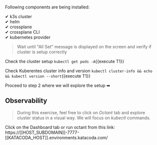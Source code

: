 Following components are being installed:

✔ k3s cluster</BR>
✔ helm</BR>
✔ crossplane</BR>
✔ crossplane CLI</BR>
✔ kubernetes provider

> Wait until "All Set" message is displayed on the screen and verify if cluster is setup correctly

Check the cluster setup `kubectl get pods -A`{{execute T1}}

Check Kuberentes cluster info and version `kubectl cluster-info && echo && kubectl version --short`{{execute T1}}

Proceed to step 2 where we will explore the setup ➡

## Observability

> During this exercise, feel free to click on *Octant* tab and explore cluster status in a visual way. We will focus on *kubectl* commands.

Click on the Dashboard tab or run octant from this link: https://[[HOST_SUBDOMAIN]]-7777-[[KATACODA_HOST]].environments.katacoda.com/

